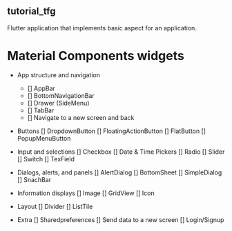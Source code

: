 ## tutorial_tfg

Flutter application that implements basic aspect for an application.


# Material Components widgets
   * App structure and navigation
      - [] AppBar
      - [] BottomNavigationBar
      - [] Drawer (SideMenu)
      - [] TabBar
      - [] Navigate to a new screen and back
  
   * Buttons
      [] DropdownButton
      [] FloatingActionButton
      [] FlatButton
      [] PopupMenuButton

   * Input and selections
      [] Checkbox
      [] Date & Time Pickers
      [] Radio
      [] Slider
      [] Switch
      [] TexField
      
   * Dialogs, alerts, and panels
	    [] AlertDialog
      [] BottomSheet
      [] SimpleDialog
      [] SnachBar

   * Information displays
      [] Image
      [] GridView
      [] Icon

   * Layout
      [] Divider
      [] ListTile

   * Extra
      [] Sharedpreferences
      [] Send data to a new screen
      [] Login/Signup
